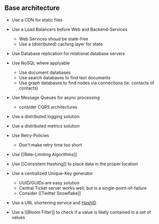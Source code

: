 ## Base architecture

- Use a CDN for static files

- Use a Load Balancers before Web and Backend-Services
	- Web Services shoud be state-free
	- Use a (distributed) caching layer for state

- Use Database replication for relational database servers

- Use NoSQL where applyable
	- Use document databases
	- Use search databases to find text documents
	- Use graph databases to find nodes via connections (ie. contacts of contacts)

- Use Message Queues for async processing
	- consider CQRS architectures

- Use a distributed logging solution

- Use a distributed metrics solution

- Use Retry-Policies
	- Don't make retry time too short

- Use [[Rate-Limiting Algorithms]]

- Use [[Consistent Hashing]] to place data in the proper location

- Use a centralized Unique-Key generator
	- UUID/GUIDs are easy solution
	- Central Ticket server works well, but is a single-point-of-failure
	- Consider [[Twitter Snowflake]]

- Use a URL shortening service and [HashID](https://hashids.org/net/)

- Use a [[Bloom Filter]] to check if a value is likely contained in a set of values
